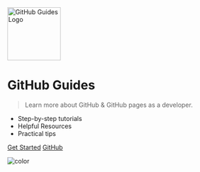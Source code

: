 <img src="https://gh-guides.rweb.site/media/logo.png" alt="GitHub Guides Logo" width="120" height="120" :no-zoom>

# GitHub Guides

> Learn more about GitHub & GitHub pages as a developer.

- Step-by-step tutorials
- Helpful Resources
- Practical tips

[Get Started](#github-guides)
[GitHub](https://github.com/harys722/github-guides/)

![color](#f0f0f0)
